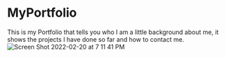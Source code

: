 # MyPortfolio
This is my Portfolio that tells you who I am a little background about me, it shows the projects I have done so far and how to contact me. 
![Screen Shot 2022-02-20 at 7 11 41 PM](https://user-images.githubusercontent.com/98546041/154870922-eaccc665-3fb4-4b2d-b2e1-2c9ce98e09ef.png)

